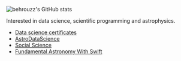 ![behrouzz's GitHub stats](https://github-readme-stats.vercel.app/api?username=behrouzz&show_icons=true&theme=dark)

Interested in data science, scientific programming and astrophysics.
- [Data science certificates](https://behrouzz.github.io/certificates)
- [AstroDataScience](https://behrouzz.github.io/astrodatascience)
- [Social Science](https://behrouzz.github.io/socio)
- [Fundamental Astronomy With Swift](https://behrouzz.github.io/faws)

<!---
behrouzz/behrouzz is a ✨ special ✨ repository because its `README.md` (this file) appears on your GitHub profile.
You can click the Preview link to take a look at your changes.
--->

